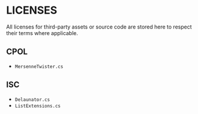 # LICENSES
All licenses for third-party assets or source code are stored here to respect their terms where applicable.

## CPOL
- `MersenneTwister.cs`

## ISC
- `Delaunator.cs`
- `ListExtensions.cs`
